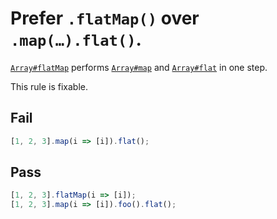 # Prefer `.flatMap()` over `.map(…).flat()`.

[`Array#flatMap`](https://developer.mozilla.org/en-US/docs/Web/JavaScript/Reference/Global_Objects/Array/flatMap) performs [`Array#map`](https://developer.mozilla.org/en-US/docs/Web/JavaScript/Reference/Global_Objects/Array/map) and [`Array#flat`](https://developer.mozilla.org/en-US/docs/Web/JavaScript/Reference/Global_Objects/Array/flat) in one step.

This rule is fixable.


## Fail

```js
[1, 2, 3].map(i => [i]).flat();
```

## Pass

```js
[1, 2, 3].flatMap(i => [i]);
[1, 2, 3].map(i => [i]).foo().flat();
```
